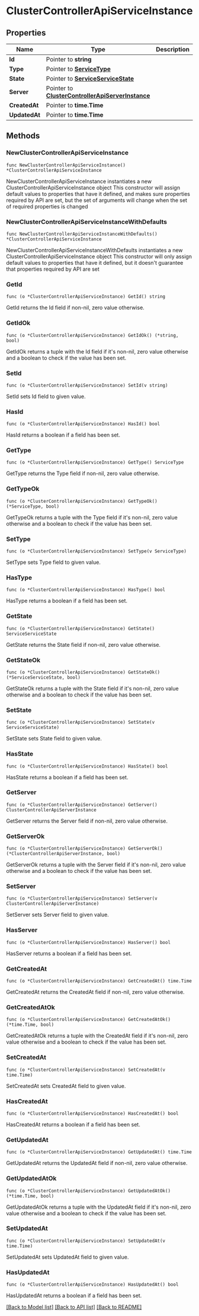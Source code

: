 # ClusterControllerApiServiceInstance

## Properties

Name | Type | Description | Notes
------------ | ------------- | ------------- | -------------
**Id** | Pointer to **string** |  | [optional] 
**Type** | Pointer to [**ServiceType**](ServiceType.md) |  | [optional] 
**State** | Pointer to [**ServiceServiceState**](ServiceServiceState.md) |  | [optional] 
**Server** | Pointer to [**ClusterControllerApiServerInstance**](ClusterControllerApiServerInstance.md) |  | [optional] 
**CreatedAt** | Pointer to **time.Time** |  | [optional] 
**UpdatedAt** | Pointer to **time.Time** |  | [optional] 

## Methods

### NewClusterControllerApiServiceInstance

`func NewClusterControllerApiServiceInstance() *ClusterControllerApiServiceInstance`

NewClusterControllerApiServiceInstance instantiates a new ClusterControllerApiServiceInstance object
This constructor will assign default values to properties that have it defined,
and makes sure properties required by API are set, but the set of arguments
will change when the set of required properties is changed

### NewClusterControllerApiServiceInstanceWithDefaults

`func NewClusterControllerApiServiceInstanceWithDefaults() *ClusterControllerApiServiceInstance`

NewClusterControllerApiServiceInstanceWithDefaults instantiates a new ClusterControllerApiServiceInstance object
This constructor will only assign default values to properties that have it defined,
but it doesn't guarantee that properties required by API are set

### GetId

`func (o *ClusterControllerApiServiceInstance) GetId() string`

GetId returns the Id field if non-nil, zero value otherwise.

### GetIdOk

`func (o *ClusterControllerApiServiceInstance) GetIdOk() (*string, bool)`

GetIdOk returns a tuple with the Id field if it's non-nil, zero value otherwise
and a boolean to check if the value has been set.

### SetId

`func (o *ClusterControllerApiServiceInstance) SetId(v string)`

SetId sets Id field to given value.

### HasId

`func (o *ClusterControllerApiServiceInstance) HasId() bool`

HasId returns a boolean if a field has been set.

### GetType

`func (o *ClusterControllerApiServiceInstance) GetType() ServiceType`

GetType returns the Type field if non-nil, zero value otherwise.

### GetTypeOk

`func (o *ClusterControllerApiServiceInstance) GetTypeOk() (*ServiceType, bool)`

GetTypeOk returns a tuple with the Type field if it's non-nil, zero value otherwise
and a boolean to check if the value has been set.

### SetType

`func (o *ClusterControllerApiServiceInstance) SetType(v ServiceType)`

SetType sets Type field to given value.

### HasType

`func (o *ClusterControllerApiServiceInstance) HasType() bool`

HasType returns a boolean if a field has been set.

### GetState

`func (o *ClusterControllerApiServiceInstance) GetState() ServiceServiceState`

GetState returns the State field if non-nil, zero value otherwise.

### GetStateOk

`func (o *ClusterControllerApiServiceInstance) GetStateOk() (*ServiceServiceState, bool)`

GetStateOk returns a tuple with the State field if it's non-nil, zero value otherwise
and a boolean to check if the value has been set.

### SetState

`func (o *ClusterControllerApiServiceInstance) SetState(v ServiceServiceState)`

SetState sets State field to given value.

### HasState

`func (o *ClusterControllerApiServiceInstance) HasState() bool`

HasState returns a boolean if a field has been set.

### GetServer

`func (o *ClusterControllerApiServiceInstance) GetServer() ClusterControllerApiServerInstance`

GetServer returns the Server field if non-nil, zero value otherwise.

### GetServerOk

`func (o *ClusterControllerApiServiceInstance) GetServerOk() (*ClusterControllerApiServerInstance, bool)`

GetServerOk returns a tuple with the Server field if it's non-nil, zero value otherwise
and a boolean to check if the value has been set.

### SetServer

`func (o *ClusterControllerApiServiceInstance) SetServer(v ClusterControllerApiServerInstance)`

SetServer sets Server field to given value.

### HasServer

`func (o *ClusterControllerApiServiceInstance) HasServer() bool`

HasServer returns a boolean if a field has been set.

### GetCreatedAt

`func (o *ClusterControllerApiServiceInstance) GetCreatedAt() time.Time`

GetCreatedAt returns the CreatedAt field if non-nil, zero value otherwise.

### GetCreatedAtOk

`func (o *ClusterControllerApiServiceInstance) GetCreatedAtOk() (*time.Time, bool)`

GetCreatedAtOk returns a tuple with the CreatedAt field if it's non-nil, zero value otherwise
and a boolean to check if the value has been set.

### SetCreatedAt

`func (o *ClusterControllerApiServiceInstance) SetCreatedAt(v time.Time)`

SetCreatedAt sets CreatedAt field to given value.

### HasCreatedAt

`func (o *ClusterControllerApiServiceInstance) HasCreatedAt() bool`

HasCreatedAt returns a boolean if a field has been set.

### GetUpdatedAt

`func (o *ClusterControllerApiServiceInstance) GetUpdatedAt() time.Time`

GetUpdatedAt returns the UpdatedAt field if non-nil, zero value otherwise.

### GetUpdatedAtOk

`func (o *ClusterControllerApiServiceInstance) GetUpdatedAtOk() (*time.Time, bool)`

GetUpdatedAtOk returns a tuple with the UpdatedAt field if it's non-nil, zero value otherwise
and a boolean to check if the value has been set.

### SetUpdatedAt

`func (o *ClusterControllerApiServiceInstance) SetUpdatedAt(v time.Time)`

SetUpdatedAt sets UpdatedAt field to given value.

### HasUpdatedAt

`func (o *ClusterControllerApiServiceInstance) HasUpdatedAt() bool`

HasUpdatedAt returns a boolean if a field has been set.


[[Back to Model list]](../README.md#documentation-for-models) [[Back to API list]](../README.md#documentation-for-api-endpoints) [[Back to README]](../README.md)


